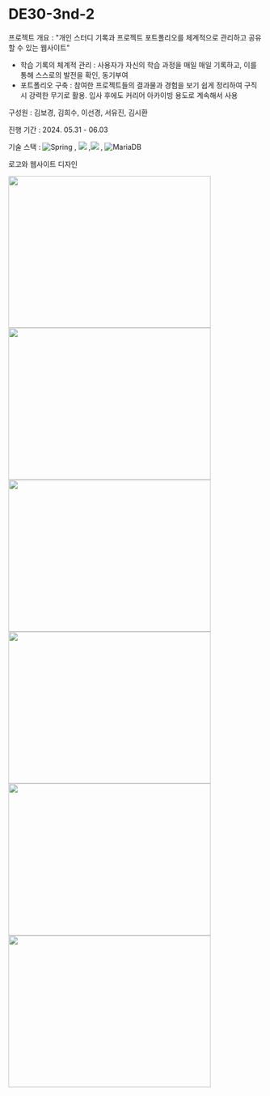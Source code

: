 # DE30-3nd-2

프로젝트 개요 :
"개인 스터디 기록과 프로젝트 포트폴리오를 체계적으로 관리하고 공유할 수 있는 웹사이트"
- 학습 기록의 체계적 관리 : 사용자가 자신의 학습 과정을 매일 매일 기록하고, 이를 통해 스스로의 발전을 확인, 동기부여
- 포트폴리오 구축 : 참여한 프로젝트들의 결과물과 경험을 보기 쉽게 정리하여 구직 시 강력한 무기로 활용. 입사 후에도 커리어 아카이빙 용도로 계속해서 사용
  
구성원 : 김보경, 김희수, 이선경, 서유진, 김시환

진행 기간 : 2024. 05.31 - 06.03

기술 스택 : ![Spring](https://img.shields.io/badge/spring-%236DB33F.svg?style=for-the-badge&logo=spring&logoColor=white)
, <img src="https://img.shields.io/badge/Spring Security-6DB33F?style=for-the-badge&logo=Spring Security&logoColor=white">
,<img src="https://img.shields.io/badge/Thymeleaf-005F0F?style=for-the-badge&logo=Thymeleaf&logoColor=white">
, ![MariaDB](https://img.shields.io/badge/MariaDB-003545?style=for-the-badge&logo=mariadb&logoColor=white)

로고와 웹사이트 디자인

<img src="https://github.com/pladata-encore/DE30-3nd-2/assets/163947687/af63b5af-7730-4ddf-ac31-3c1b90ce45bb.png" width="400" height="300"/>

<img src="https://github.com/pladata-encore/DE30-3nd-2/assets/163947687/d173f8ef-4639-4bd0-98e0-7bde814485bf.png" width="400" height="300"/>
<img src="https://github.com/pladata-encore/DE30-3nd-2/assets/163947687/9309abb5-1610-4e40-b3b7-58821bf3cb5d.png" width="400" height="300"/>
<img src="https://github.com/pladata-encore/DE30-3nd-2/assets/163947687/5247a062-fe51-4572-9ce9-9f691bef772c.png" width="400" height="300"/>
<img src="https://github.com/pladata-encore/DE30-3nd-2/assets/163947687/e06f0dcb-f221-415e-922c-ade891888452.png" width="400" height="300"/>
<img src="https://github.com/pladata-encore/DE30-3nd-2/assets/163947687/a36aec64-1901-4d82-993f-4802b25f5dba.png" width="400" height="300"/>

